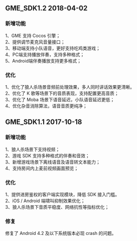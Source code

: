 ## GME_SDK1.2    2018-04-02
### 新增功能<br />
1、GME 支持 Cocos 引擎；<br />
2、提供调节麦克风音量接口；<br />
3、移动端支持小队语音，更好支持吃鸡类游戏；<br />
4、PC端支持播放伴奏，支持多种格式；<br />
5、Android端伴奏播放支持更多格式；<br />
### 优化<br />
1、优化了狼人杀场景音频前处理效果，多人同时讲话效果更清晰。<br />
2、优化了 K 歌等场景下的音质表现，支持配置更高音质；<br />
3、优化了 Moba 场景下语音延迟，小队语音延迟更低；<br />
4、优化杂音消除算法，语音音质更纯净；<br />


## GME_SDK1.1    2017-10-18
### 新增功能<br />
1、狼人杀场景下支持视频；<br />
2、游戏 SDK 支持多种格式的伴奏和音效；<br />
3、新增游戏场景下离线语音及语音转文本能力；<br />
4、支持房间内上麦前视频画面预览；<br />
### 优化<br />
1、提供进房鉴权的客户端实现模块，降低 SDK 接入门槛。<br />
2、iOS / Android 端啸叫抑制效果优化；<br />
3、狼人杀场景下音质平稳度、网络抗性等指标优化；<br />
### 修复<br />
修复了 Android 4.2 及以下系统版本必现 crash 的问题。<br />


